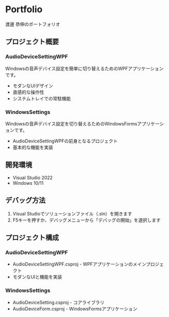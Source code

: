 # Portfolio

渡邊 恭伸のポートフォリオ

## プロジェクト概要

### AudioDeviceSettingWPF
Windowsの音声デバイス設定を簡単に切り替えるためのWPFアプリケーションです。
- モダンなUIデザイン
- 直感的な操作性
- システムトレイでの常駐機能

### WindowsSettings
Windowsの音声デバイス設定を切り替えるためのWindowsFormsアプリケーションです。
- AudioDeviceSettingWPFの前身となるプロジェクト
- 基本的な機能を実装

## 開発環境

- Visual Studio 2022
- Windows 10/11

## デバッグ方法

1. Visual Studioでソリューションファイル（.sln）を開きます
2. F5キーを押すか、デバッグメニューから「デバッグの開始」を選択します

## プロジェクト構成

### AudioDeviceSettingWPF
- AudioDeviceSettingWPF.csproj - WPFアプリケーションのメインプロジェクト
- モダンなUIと機能を実装

### WindowsSettings
- AudioDeviceSetting.csproj - コアライブラリ
- AudioDeviceForm.csproj - WindowsFormsアプリケーション
